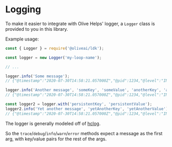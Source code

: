 # Logging

To make it easier to integrate with Olive Helps' logger, a `Logger` class is provided to you in this library.

Example usage:

```javascript
const { Logger } = require('@oliveai/ldk');

const logger = new Logger('my-loop-name');

// ...

logger.info('Some message');
// {"@timestamp":"2020-07-30T14:58:21.057000Z","@pid":1234,"@level":"INFO","@module":"my-plugin-name","@message":"Some message"}

logger.info('Another message', 'someKey', 'someValue', 'anotherKey', 'anotherValue');
// {"@timestamp":"2020-07-30T14:58:21.057000Z","@pid":1234,"@level":"INFO","@module":"my-plugin-name","@message":"Another message","anotherKey":"anotherValue","someKey":"someValue"}

const logger2 = logger.with('persistentKey', 'persistentValue');
logger2.info('Yet another message', 'yetAnotherKey', 'yetAnotherValue');
// {"@timestamp":"2020-07-30T14:58:21.057000Z","@pid":1234,"@level":"INFO","@module":"my-plugin-name","@message":"Yet another message","persistentKey":"persistentValue","yetAnotherKey":"yetAnotherValue"}
```

The logger is generally modeled off of [hclog](https://github.com/hashicorp/go-hclog).

So the `trace`/`debug`/`info`/`warn`/`error` methods expect a message as the first arg, with key/value pairs for the rest of the args.
